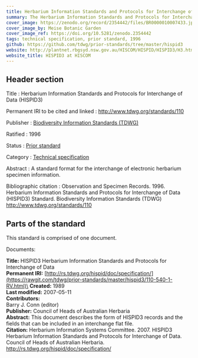 ```yaml
---
title: Herbarium Information Standards and Protocols for Interchange of Data (HISPID3)
summary: The Herbarium Information Standards and Protocols for Interchange of Data (HISPID) is a standard format for the interchange of electronic herbarium specimen information. 
cover_image: https://zenodo.org/record/2354442/files/BR0000010007433.jpg?download=1 
cover_image_by: Meise Botanic Garden 
cover_image_ref: https://doi.org/10.5281/zenodo.2354442 
tags: technical specification, prior standard, 1996 
github: https://github.com/tdwg/prior-standards/tree/master/hispid3 
website: http://plantnet.rbgsyd.nsw.gov.au/HISCOM/HISPID/HISPID3/H3.html 
website_title: HISPID3 at HISCOM 
---
```


## Header section

Title
: Herbarium Information Standards and Protocols for Interchange of Data (HISPID3)

Permanent IRI to be cited and linked
: <http://www.tdwg.org/standards/110>

Publisher
: [Biodiversity Information Standards (TDWG)](https://www.tdwg.org/)

Ratified
: 1996

Status
: [Prior standard](https://www.tdwg.org/standards/status-and-categories/)

Category
: [Technical specification](https://www.tdwg.org/standards/status-and-categories/#categories%20of%20tdwg%20standards_1)

Abstract
: A standard format for the interchange of electronic herbarium specimen information.

Bibliographic citation
: Observation and Specimen Records. 1996. Herbarium Information Standards and Protocols for Interchange of Data (HISPID3) Standard. Biodiversity Information Standards (TDWG) http://www.tdwg.org/standards/110

## Parts of the standard

This standard is comprised of one document. 

Documents:

**Title:** HISPID3 Herbarium Information Standards and Protocols for Interchange of Data\
**Permanent IRI:** [http://rs.tdwg.org/hispid/doc/specification/](https://rawgit.com/tdwg/prior-standards/master/hispid3/110-540-1-RV.html)\
**Created:** 1989\
**Last modified:** 2007-05-11\
**Contributors:**\
Barry J. Conn (editor)\
**Publisher:** Council of Heads of Australian Herbaria\
**Abstract:** This document describes the form of HISPID3 records and the fields that can be included in an interchange flat file.\
**Citation:** Herbarium Information Systems Committee. 2007. HISPID3 Herbarium Information Standards and Protocols for Interchange of Data. Council of Heads of Australian Herbaria. http://rs.tdwg.org/hispid/doc/specification/

